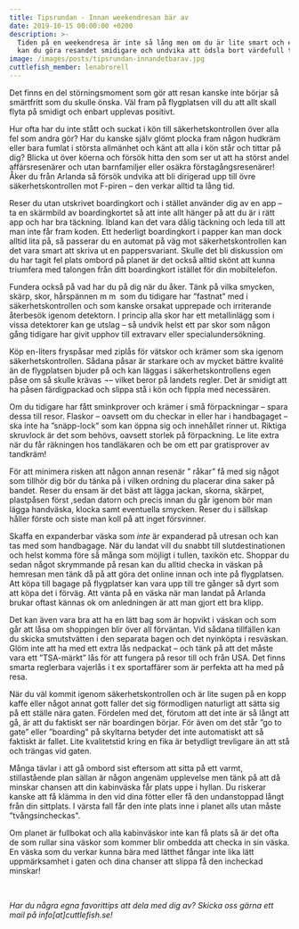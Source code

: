 ```yaml
---
title: Tipsrundan - Innan weekendresan bär av
date: 2019-10-15 00:00:00 +0200
description: >-
  Tiden på en weekendresa är inte så lång men om du är lite smart och effektiv
  kan du göra resandet smidigare och undvika att ödsla bort värdefull tid.
image: /images/posts/tipsrundan-innandetbarav.jpg
cuttlefish_member: lenabrorell
---
```


Det finns en del störningsmoment som gör att resan kanske inte börjar s&aring; sm&auml;rtfritt som du skulle önska. V&auml;l fram p&aring; flygplatsen vill du att allt skall flyta p&aring; smidigt och enbart upplevas positivt.

Hur ofta har du inte st&aring;tt och suckat i kön till s&auml;kerhetskontrollen över alla fel som andra gör? Har du kanske sj&auml;lv glömt plocka fram n&aring;gon hudkr&auml;m eller bara fumlat i största allm&auml;nhet och k&auml;nt att alla i kön st&aring;r och tittar p&aring; dig? Blicka ut över köerna och försök hitta den som ser ut att ha störst andel aff&auml;rsresen&auml;rer och utan barnfamiljer eller os&auml;kra förstag&aring;ngsresen&auml;rer\! &Aring;ker du fr&aring;n Arlanda s&aring; försök undvika att bli dirigerad upp till övre s&auml;kerhetskontrollen mot F-piren – den verkar alltid ta l&aring;ng tid.

Reser du utan utskrivet boardingkort och i st&auml;llet anv&auml;nder dig av en app – ta en sk&auml;rmbild av boardingkortet s&aring; att inte allt h&auml;nger p&aring; att du &auml;r i r&auml;tt app och har bra t&auml;ckning. Ibland kan det vara d&aring;lig t&auml;ckning och leda till att man inte f&aring;r fram koden. Ett hederligt boardingkort i papper kan man dock alltid lita p&aring;, s&aring; passerar du en automat p&aring; v&auml;g mot s&auml;kerhetskontrollen kan det vara smart att skriva ut en pappersvariant. Skulle det bli diskussion om du har tagit fel plats ombord p&aring; planet &auml;r det ocks&aring; alltid skönt att kunna triumfera med talongen fr&aring;n ditt boardingkort ist&auml;llet för din mobiltelefon.

Fundera ocks&aring; p&aring; vad har du p&aring; dig n&auml;r du &aring;ker. T&auml;nk p&aring; vilka smycken, sk&auml;rp, skor, h&aring;rsp&auml;nnen m m &nbsp;som du tidigare har ”fastnat” med i s&auml;kerhetskontrollen och som kanske orsakat upprepade och irriterande &aring;terbesök igenom detektorn. I princip alla skor har ett metallinl&auml;gg som i vissa detektorer kan ge utslag – s&aring; undvik helst ett par skor som n&aring;gon g&aring;ng tidigare har givit upphov till extravarv eller specialundersökning.

Köp en-liters frysp&aring;sar med zipl&aring;s för v&auml;tskor och kr&auml;mer som ska igenom s&auml;kerhetskontrollen. S&aring;dana p&aring;sar &auml;r starkare och av mycket b&auml;ttre kvalit&eacute; &auml;n de flygplatsen bjuder p&aring; och kan l&auml;ggas i s&auml;kerhetskontrollens egen p&aring;se om s&aring; skulle kr&auml;vas &not;– vilket beror p&aring; landets regler. Det &auml;r smidigt att ha p&aring;sen f&auml;rdigpackad och slippa st&aring; i kön och fippla med necess&auml;ren.

Om du tidigare har f&aring;tt sminkprover och kr&auml;mer i sm&aring; förpackningar – spara dessa till resor. Flaskor – oavsett om du checkar in eller har i handbagaget – ska inte ha ”sn&auml;pp-lock” som kan öppna sig och inneh&aring;llet rinner ut. Riktiga skruvlock &auml;r det som behövs, oavsett storlek p&aring; förpackning. Le lite extra n&auml;r du f&aring;r r&auml;kningen hos tandl&auml;karen och be om ett par gratisprover av tandkr&auml;m\!

För att minimera risken att n&aring;gon annan resen&auml;r ” r&aring;kar” f&aring; med sig n&aring;got som tillhör dig bör du t&auml;nka p&aring; i vilken ordning du placerar dina saker p&aring; bandet. Reser du ensam &auml;r det b&auml;st att l&auml;gga jackan, skorna, sk&auml;rpet, plastp&aring;sen först ,sedan datorn och precis innan du g&aring;r igenom bör man l&auml;gga handv&auml;ska, klocka samt eventuella smycken. Reser du i s&auml;llskap h&aring;ller förste och siste man koll p&aring; att inget försvinner.

Skaffa en expanderbar v&auml;ska som *inte* &auml;r expanderad p&aring; utresan och kan tas med som handbagage. N&auml;r du landat vill du snabbt till slutdestinationen och helst komma före s&aring; m&aring;nga som möjligt i tullen, taxikön etc. Shoppar du sedan n&aring;got skrymmande p&aring; resan kan du alltid checka in v&auml;skan p&aring; hemresan men t&auml;nk d&aring; p&aring; att göra det online innan och inte p&aring; flygplatsen. Att köpa till bagage p&aring; flygplatser kan vara upp till tre g&aring;nger s&aring; dyrt som att köpa det i förv&auml;g. Att v&auml;nta p&aring; en v&auml;ska n&auml;r man landat p&aring; Arlanda brukar oftast k&auml;nnas ok om anledningen &auml;r att man gjort ett bra klipp.

Det kan &auml;ven vara bra att ha en l&auml;tt bag som &auml;r hopvikt i v&auml;skan och som g&aring;r att l&aring;sa om shoppingen blir över all förv&auml;ntan. Vid s&aring;dana tillf&auml;llen kan du skicka smutstv&auml;tten i den separata bagen och det nyinköpta i resv&auml;skan. Glöm inte att ha med ett extra l&aring;s nedpackat – och t&auml;nk p&aring; att det m&aring;ste vara ett ”TSA-m&auml;rkt” l&aring;s för att fungera p&aring; resor till och fr&aring;n USA. Det finns smarta reglerbara vajerl&aring;s i t ex sportaff&auml;rer som &auml;r perfekta att ha med p&aring; resa.

N&auml;r du v&auml;l kommit igenom s&auml;kerhetskontrollen och &auml;r lite sugen p&aring; en kopp kaffe eller n&aring;got annat gott faller det sig förmodligen naturligt att s&auml;tta sig p&aring; ett st&auml;lle n&auml;ra gaten. Fördelen med det, förutom att det inte &auml;r s&aring; l&aring;ngt att g&aring;, &auml;r att du faktiskt ser n&auml;r boardingen börjar. För &auml;ven om det st&aring;r ”go to gate” eller ”boarding" p&aring; skyltarna betyder det inte automatiskt att s&aring; faktiskt &auml;r fallet. Lite kvalitetstid kring en fika &auml;r betydligt trevligare &auml;n att st&aring; och tr&auml;ngas vid gaten.

M&aring;nga t&auml;vlar i att g&aring; ombord sist eftersom att sitta p&aring; ett varmt, stillast&aring;ende plan s&auml;llan &auml;r n&aring;gon angen&auml;m upplevelse men t&auml;nk p&aring; att d&aring; minskar chansen att din kabinv&auml;ska f&aring;r plats uppe i hyllan. Du riskerar kanske att f&aring; kl&auml;mma in den vid dina fötter eller f&aring; den undanstoppad l&aring;ngt fr&aring;n din sittplats. I v&auml;rsta fall f&aring;r den inte plats inne i planet alls utan m&aring;ste ”tv&aring;ngsincheckas".

Om planet &auml;r fullbokat och alla kabinv&auml;skor inte kan f&aring; plats s&aring; &auml;r det ofta de som rullar sina v&auml;skor som kommer blir ombedda att checka in sin v&auml;ska. En v&auml;ska som du verkar kunna b&auml;ra med l&auml;tthet f&aring;ngar inte lika l&auml;tt uppm&auml;rksamhet i gaten och dina chanser att slippa f&aring; den incheckad minskar\!

&nbsp;

*Har du n&aring;gra egna favorittips att dela med dig av? Skicka oss g&auml;rna ett mail p&aring; info\[at\]cuttlefish.se\!*

&nbsp;